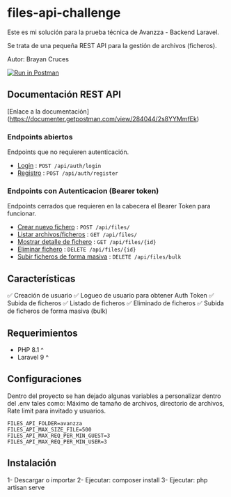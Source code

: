 # files-api-challenge 

Este es mi solución para la prueba técnica de Avanzza - Backend Laravel.  

Se trata de una pequeña REST API para la gestión de archivos (ficheros). 

Autor: Brayan Cruces 

[![Run in Postman](https://run.pstmn.io/button.svg)](https://app.getpostman.com/run-collection/284044-adf24605-e28e-49d3-a349-934606548332?action=collection%2Ffork&collection-url=entityId%3D284044-adf24605-e28e-49d3-a349-934606548332%26entityType%3Dcollection%26workspaceId%3Dd183287f-eb53-41e2-8886-5d605b6940f4)

## Documentación REST API 

[Enlace a la documentación] (https://documenter.getpostman.com/view/284044/2s8YYMmfEk)


### Endpoints abiertos

Endpoints que no requieren autenticación.


* [Login](https://documenter.getpostman.com/view/284044/2s8YYMmfEk#c848d3e3-550f-4722-94ba-592c20415338) : `POST /api/auth/login`
* [Registro](https://documenter.getpostman.com/view/284044/2s8YYMmfEk#12de5275-ed3b-4734-8609-3bc0135719ed) : `POST /api/auth/register`

### Endpoints con Autenticacion (Bearer token)

Endpoints cerrados que requieren en la cabecera el Bearer Token para funcionar. 


* [Crear nuevo fichero](https://documenter.getpostman.com/view/284044/2s8YYMmfEk#19899850-3879-4b90-9a95-67233309ae27) : `POST /api/files/`
* [Listar archivos/ficheros](https://documenter.getpostman.com/view/284044/2s8YYMmfEk#8fadc7be-2725-41f1-bbd0-a0a720fc74df) : `GET /api/files/`
* [Mostrar detalle de fichero](https://documenter.getpostman.com/view/284044/2s8YYMmfEk#9af6e6c7-bfd6-4abb-b0c1-8b2e8652f0e9) : `GET /api/files/{id}`
* [Eliminar fichero](https://documenter.getpostman.com/view/284044/2s8YYMmfEk#e4f511ce-5743-4d5c-af7e-bc9060dc823b) : `DELETE /api/files/{id}`
* [Subir ficheros de forma masiva](https://documenter.getpostman.com/view/284044/2s8YYMmfEk#9579141a-5d0d-454d-a5ad-264defbd56ce) : `DELETE /api/files/bulk`

## Características 


✅ Creación de usuario
✅ Logueo de usuario para obtener Auth Token 
✅ Subida de ficheros
✅ Listado de ficheros
✅ Eliminado de ficheros
✅ Subida de ficheros de forma masiva (bulk)

## Requerimientos 
- PHP 8.1 ^
- Laravel 9 ^


## Configuraciones 

Dentro del proyecto se han dejado algunas variables a personalizar dentro del .env tales como: Máximo de tamaño de archivos, directorio de archivos, Rate limit para invitado y usuarios. 

```
FILES_API_FOLDER=avanzza
FILES_API_MAX_SIZE_FILE=500 
FILES_API_MAX_REQ_PER_MIN_GUEST=3  
FILES_API_MAX_REQ_PER_MIN_USER=3 

```



## Instalación

1- Descargar o importar 
2- Ejecutar: composer install 
3- Ejecutar: php artisan serve

 





